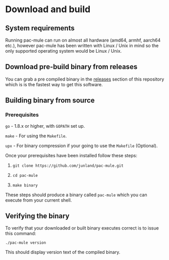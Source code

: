 # Download and build

## System requirements

Running pac-mule can run on almost all hardware (amd64, armhf, aarch64 etc.), however pac-mule has been written with Linux / Unix in mind so the only supported operating system would be Linux / Unix.

## Download pre-build binary from releases

You can grab a pre compiled binary in the [releases](https://github.com/junland/pac-mule/releases) section of this repository which is is the fastest way to get this software.

## Building binary from source

### Prerequisites

`go` - 1.8.x or higher, with `GOPATH` set up.

`make` - For using the `Makefile`.

`upx` - For binary compression if your going to use the `Makefile` (Optional).

Once your prerequisites have been installed follow these steps:

1. `git clone https://github.com/junland/pac-mule.git`

2. `cd pac-mule`

3. `make binary`

These steps should produce a binary called `pac-mule` which you can execute from your current shell.

## Verifying the binary

To verify that your downloaded or built binary executes correct is to issue this command:

```
./pac-mule version
```

This should display version text of the compiled binary.
